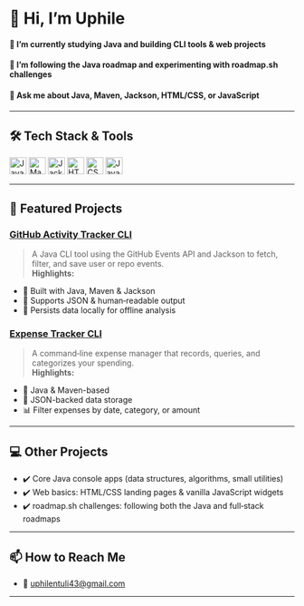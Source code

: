 # 👋 Hi, I’m Uphile 
#### 🔭 I’m currently studying Java and building CLI tools & web projects  
#### 🌱 I’m following the Java roadmap and experimenting with roadmap.sh challenges  
#### 💬 Ask me about Java, Maven, Jackson, HTML/CSS, or JavaScript  

---

## 🛠️ Tech Stack & Tools

<p float="left">
  <img src="https://img.shields.io/badge/Java-ED8B00?logo=java&logoColor=white" alt="Java" height="30"/>
  <img src="https://img.shields.io/badge/Maven-C71A36?logo=apache-maven&logoColor=white" alt="Maven" height="30"/>
  <img src="https://img.shields.io/badge/Jackson-000000?logo=jackson&logoColor=white" alt="Jackson" height="30"/>
  <img src="https://img.shields.io/badge/HTML-E34F26?logo=html5&logoColor=white" alt="HTML5" height="30"/>
  <img src="https://img.shields.io/badge/CSS-1572B6?logo=css3&logoColor=white" alt="CSS3" height="30"/>
  <img src="https://img.shields.io/badge/JavaScript-F7DF1E?logo=javascript&logoColor=black" alt="JavaScript" height="30"/>
</p>

---

## 🚀 Featured Projects

### [GitHub Activity Tracker CLI](https://github.com/kidlitty/github-activity-tracker-cli)  
> A Java CLI tool using the GitHub Events API and Jackson to fetch, filter, and save user or repo events.  
**Highlights:**  
- 🔧 Built with Java, Maven & Jackson  
- 📑 Supports JSON & human‑readable output  
- 📂 Persists data locally for offline analysis  

### [Expense Tracker CLI](https://github.com/kidlitty/expense-tracker-cli)  
> A command‑line expense manager that records, queries, and categorizes your spending.  
**Highlights:**  
- 🔧 Java & Maven-based  
- 💾 JSON-backed data storage  
- 📊 Filter expenses by date, category, or amount  

---

## 💻 Other Projects

- ✔️ Core Java console apps (data structures, algorithms, small utilities)  
- ✔️ Web basics: HTML/CSS landing pages & vanilla JavaScript widgets  
- ✔️ roadmap.sh challenges: following both the Java and full‑stack roadmaps
  
---

## 📫 How to Reach Me

- 📧 uphilentuli43@gmail.com

---
